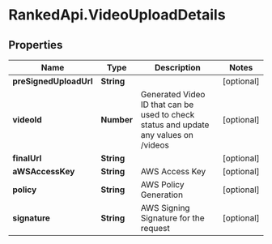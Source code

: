 # RankedApi.VideoUploadDetails

## Properties
Name | Type | Description | Notes
------------ | ------------- | ------------- | -------------
**preSignedUploadUrl** | **String** |  | [optional] 
**videoId** | **Number** | Generated Video ID that can be used to check status and update any values on /videos | [optional] 
**finalUrl** | **String** |  | [optional] 
**aWSAccessKey** | **String** | AWS Access Key | [optional] 
**policy** | **String** | AWS Policy Generation | [optional] 
**signature** | **String** | AWS Signing Signature for the request | [optional] 


